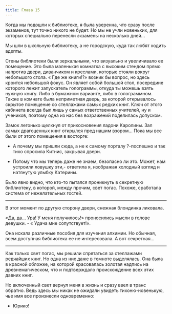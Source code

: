 ```yaml
---
title: Глава 15
---
```


Когда мы подошли к библиотеке, я была уверенна, что сразу после экзаменов, тут точно никого не будет. Но мы не учли новеньких, для которых специально перенесли экзамены  на несколько дней…

Мы шли в школьную библиотеку, а не городскую, куда так любят ходить адепты.

Стены библиотеки были зеркальными, что визуально и увеличивало ее помещение. Это была маленькая комнатка с высоким стендом прямо напротив двери, диванчиком и креслами, которые стояли вокруг небольшого стола. « Где же книги!?» возник бы вопрос, но здесь кроится небольшой фокус. Он являет собой большой стол, посередине которого лежит запускатель  голограммы, откуда ты можешь взять нужную книгу. Либо в бумажном варианте, либо в голограммном. Также в комнате была неприметная дверь, за которой открывалось скрытое помещение со стеллажами самых редких книг. Ключ от этого кабинета всегда был лишь у самых ответственных учителей, ну и учеников, поэтому одна из нас без возражений поделилась допуском.

Замок легонько щелкнул от прикосновения ладони Каролины. Зал самых драгоценных книг открылся пред нашим взором… Пока мы все были от этого помещения в восторге:

- А почему мы пришли сюда, а не к самому порталу ?-поспешно и так тихо спросила Китнис, закрывая двери.

- Потому что мы теперь даже не знаем, безопасно ли это. Может, нам устроили ловушку эти,- ответила я, изображая холодный взгляд и натянутую улыбку Катерины.

Было явно видно, что кто-то пытался проникнуть в секретную библиотеку, в которой, между прочим, свет погас. Похоже, сработала система от нежелательных гостей.

***

В этот момент по другую сторону двери, снежная блондинка ликовала.

«Да, да… Ура! У меня получилось!» проносились мысли в голове девушки. - « Удача мне сопутствует!».

Она искала различные пособия для изучения алхимии. Но обычная, всем доступная библиотека ее не интересовала. А вот секретная…

***

Как только свет погас, мы решили спрятаться за стеллажами редчайших книг. Но одна из них даже в темноте выделялась. Она была в красной обложке, на которой красовалась золотая надпись на древнемагическом, что и подтверждало происхождение всех этих давних книг. 

Но включенный свет вернул меня в жизнь и сразу ввел в транс обратно. Ведь здесь мы никак не ожидали увидеть тихоню-новенькую, чье имя все произнесли одновременно:

- Юрико!
